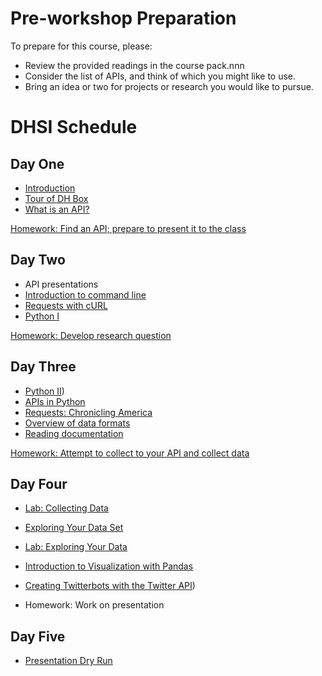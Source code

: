 # Pre-workshop Preparation

To prepare for this course, please:

- Review  the provided readings in the course pack.nnn
- Consider the list of APIs, and think of which you might like to use.
- Bring an idea or two for projects or research you would like to pursue.

# DHSI Schedule

## Day One 

- [Introduction](introduction.md)
- [Tour of DH Box](dhbox.md)
- [What is an API?](WhatIsAPI.md)

[Homework: Find an API; prepare to present it to the class](homework1.md)

## Day Two 

- API presentations
- [Introduction to command line](command-line/README.md)
- [Requests with cURL](curl.md)
- [Python I](python/README.md)

[Homework: Develop research question](homework2.md)

## Day Three

- [Python II](python/README.md))
- [APIs in Python](apipython.md)
- [Requests: Chronicling America](https://programminghistorian.org/lessons/creating-apis-with-python-and-flask#using-apis)
- [Overview of data formats](data-formats.ipynb)
- [Reading documentation](API_Documentation.md)

[Homework: Attempt to collect to your API and collect data](homework3.md)

## Day Four

- [Lab: Collecting Data](lab.md)
- [Exploring Your Data Set](exploring.md)
- [Lab: Exploring Your Data](lab2.md)
- [Introduction to Visualization with Pandas](pandas.md)
- [Creating Twitterbots with the Twitter API](twitter-api/README.md))

- Homework: Work on presentation

## Day Five

- [Presentation Dry Run](dry-run.md)
